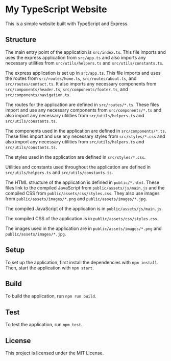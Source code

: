 # My TypeScript Website

This is a simple website built with TypeScript and Express.

## Structure

The main entry point of the application is `src/index.ts`. This file imports and uses the express application from `src/app.ts` and also imports any necessary utilities from `src/utils/helpers.ts` and `src/utils/constants.ts`.

The express application is set up in `src/app.ts`. This file imports and uses the routes from `src/routes/home.ts`, `src/routes/about.ts`, and `src/routes/contact.ts`. It also imports any necessary components from `src/components/header.ts`, `src/components/footer.ts`, and `src/components/navigation.ts`.

The routes for the application are defined in `src/routes/*.ts`. These files import and use any necessary components from `src/components/*.ts` and also import any necessary utilities from `src/utils/helpers.ts` and `src/utils/constants.ts`.

The components used in the application are defined in `src/components/*.ts`. These files import and use any necessary styles from `src/styles/*.css` and also import any necessary utilities from `src/utils/helpers.ts` and `src/utils/constants.ts`.

The styles used in the application are defined in `src/styles/*.css`.

Utilities and constants used throughout the application are defined in `src/utils/helpers.ts` and `src/utils/constants.ts`.

The HTML structure of the application is defined in `public/*.html`. These files link to the compiled JavaScript from `public/assets/js/main.js` and the compiled CSS from `public/assets/css/styles.css`. They also use images from `public/assets/images/*.png` and `public/assets/images/*.jpg`.

The compiled JavaScript of the application is in `public/assets/js/main.js`.

The compiled CSS of the application is in `public/assets/css/styles.css`.

The images used in the application are in `public/assets/images/*.png` and `public/assets/images/*.jpg`.

## Setup

To set up the application, first install the dependencies with `npm install`. Then, start the application with `npm start`.

## Build

To build the application, run `npm run build`.

## Test

To test the application, run `npm test`.

## License

This project is licensed under the MIT License.